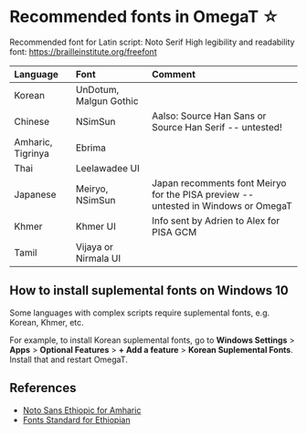 # Recommended fonts in OmegaT ☆

<!-- original source: https://github.com/capstanlqc/i18n-guide/blob/main/omegat/fonts.md -->

Recommended font for Latin script: Noto Serif
High legibility and readability font: https://brailleinstitute.org/freefont

| Language | Font | Comment |
|:----|:----|:----|
| Korean             | UnDotum, Malgun Gothic |               |             
| Chinese            | NSimSun              | Aalso: Source Han Sans or Source Han Serif -- untested! |
| Amharic, Tigrinya  | Ebrima                 |               |             
| Thai               | Leelawadee UI          |               |            
| Japanese           | Meiryo, NSimSun                              | Japan recomments font Meiryo for the PISA preview -- untested in Windows or OmegaT |
| Khmer              | Khmer UI                            | Info sent by Adrien to Alex for PISA GCM |
| Tamil              | Vijaya or Nirmala UI               |                                           |

## How to install suplemental fonts on Windows 10

Some languages with complex scripts require suplemental fonts, e.g. Korean, Khmer, etc.

For example, to install Korean suplemental fonts, go to **Windows Settings** > **Apps** > **Optional Features** > **+ Add a feature** > **Korean Suplemental Fonts**. Install that and restart OmegaT.

## References

- [Noto Sans Ethiopic for Amharic](https://github.com/jenskutilek/free-fonts/blob/master/Noto/Noto%20Sans%20Ethiopic/TTF/NotoSansEthiopic-Regular.ttf)
- [Fonts Standard for Ethiopian](https://www.fontspace.com/languages/info/am-Ethi/fonts-standard/)